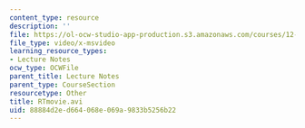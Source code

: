 ```yaml
---
content_type: resource
description: ''
file: https://ol-ocw-studio-app-production.s3.amazonaws.com/courses/12-520-geodynamics-fall-2006/88884d2ed664068e069a9833b5256b22_RTmovie.avi
file_type: video/x-msvideo
learning_resource_types:
- Lecture Notes
ocw_type: OCWFile
parent_title: Lecture Notes
parent_type: CourseSection
resourcetype: Other
title: RTmovie.avi
uid: 88884d2e-d664-068e-069a-9833b5256b22
---
```

